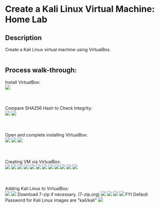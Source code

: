 
<h1>Create a Kali Linux Virtual Machine: Home Lab</h1>

<h2>Description</h2>
Create a Kali Linux virtual machine using VirtualBox.
<br />
<br />

<h2>Process walk-through:</h2>

Install VirtualBox: <br/>
<img src="https://imgur.com/gYok5Xl.png">
<br />
<br />
<br />
<br />
Compare SHA256 Hash to Check Integrity:  <br/>
<img src="https://imgur.com/YOOA0Lw.png">
<img src="https://imgur.com/zFee8Ry.png">
<br />
<br />
<br />
<br />
Open and complete installing VirtualBox: <br/>
<img src="https://imgur.com/lEIh8P3.png">
<img src="https://imgur.com/5t7mqt2.png">
<img src="https://imgur.com/zJXOtSb.png">
<br />
<br />
<br />
<br />
Creating VM via VirtualBox: <br/>
<img src="https://imgur.com/fCG5tGE.png">
<img src="https://imgur.com/fureVB1.png">
<img src="https://imgur.com/eSLyRXv.png">
<img src="https://imgur.com/VhYD6Gq.png">
<img src="https://imgur.com/0aS5BRU.png">
<img src="https://imgur.com/XR2J8Ml.png">
<img src="https://imgur.com/I6E4W5f.png">
<img src="https://imgur.com/56THXdC.png">
<img src="https://imgur.com/SZZ8va4.png">
<img src="https://imgur.com/0aS5BRU.png">
<img src="https://imgur.com/UhgdRZV.png">
<img src="https://imgur.com/rt9G1Xm.png">
<br />
<br />
<br />
<br />
Adding Kali Linux to VirtualBox: <br/>
<img src="https://imgur.com/L3ZrMxv.png">
<img src="https://imgur.com/i4gOUJr.png">
Download 7-zip if necessary. (7-zip.org)
<img src="https://imgur.com/6FZhknk.png">
<img src="https://imgur.com/GAmKeIP.png">
<img src="https://imgur.com/9RHuF5w.png">
<img src="https://imgur.com/VJrqWJ1.png">
FYI Default Password for Kali Linux images are "kali/kali"
<img src="https://imgur.com/IVrgYsD.png">

